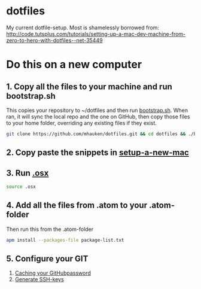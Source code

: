 dotfiles
========

My current dotfile-setup.
Most is shamelessly borrowed from: http://code.tutsplus.com/tutorials/setting-up-a-mac-dev-machine-from-zero-to-hero-with-dotfiles--net-35449

# Do this on a new computer

## 1. Copy all the files to your machine and run bootstrap.sh
This copies your repository to ~/dotfiles and then run [bootstrap.sh](bootstrap.sh). When ran, it will sync the local repo and the one on GitHub, then copy those files to your home folder, overriding any existing files if they exist.

```bash
git clone https://github.com/mhauken/dotfiles.git && cd dotfiles && ./bootstrap.sh
```

## 2. Copy paste the snippets in [setup-a-new-mac](setup-a-new-mac.sh)

## 3. Run [.osx](.osx)
```bash
source .osx
```

## 4. Add all the files from .atom to your .atom-folder
Then run this from the .atom-folder
```bash
apm install --packages-file package-list.txt
```

## 5. Configure your GIT
1. [Caching your GitHubpassword](https://help.github.com/articles/caching-your-github-password-in-git/)
2. [Generate SSH-keys](https://help.github.com/articles/generating-ssh-keys/)
